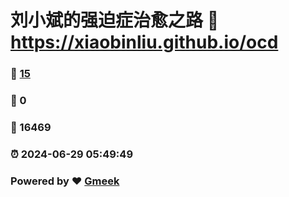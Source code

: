 # 刘小斌的强迫症治愈之路 :link: https://xiaobinliu.github.io/ocd 
### :page_facing_up: [15](https://xiaobinliu.github.io/ocd/tag.html) 
### :speech_balloon: 0 
### :hibiscus: 16469 
### :alarm_clock: 2024-06-29 05:49:49 
### Powered by :heart: [Gmeek](https://github.com/xiaobinliu/Gmeek)
